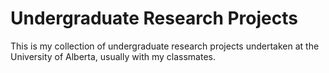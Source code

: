 # Undergraduate Research Projects

This is my collection of undergraduate research projects undertaken at the University of Alberta, usually with my classmates. 
